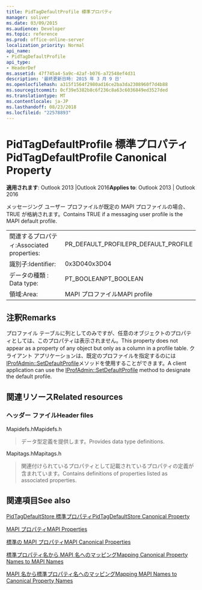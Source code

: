 ```yaml
---
title: PidTagDefaultProfile 標準プロパティ
manager: soliver
ms.date: 03/09/2015
ms.audience: Developer
ms.topic: reference
ms.prod: office-online-server
localization_priority: Normal
api_name:
- PidTagDefaultProfile
api_type:
- HeaderDef
ms.assetid: 47f745a4-5a9c-42af-b076-a72548ef4d31
description: '最終更新日時: 2015 年 3 月 9 日'
ms.openlocfilehash: a315f1564f2980ad16ce2ba3da2308960f7d4b88
ms.sourcegitcommit: 0cf39e5382b8c6f236c8a63c6036849ed3527ded
ms.translationtype: MT
ms.contentlocale: ja-JP
ms.lasthandoff: 08/23/2018
ms.locfileid: "22578893"
---
```

# <a name="pidtagdefaultprofile-canonical-property"></a><span data-ttu-id="2d301-103">PidTagDefaultProfile 標準プロパティ</span><span class="sxs-lookup"><span data-stu-id="2d301-103">PidTagDefaultProfile Canonical Property</span></span>

  
  
<span data-ttu-id="2d301-104">**適用されます**: Outlook 2013 |Outlook 2016</span><span class="sxs-lookup"><span data-stu-id="2d301-104">**Applies to**: Outlook 2013 | Outlook 2016</span></span> 
  
<span data-ttu-id="2d301-105">メッセージング ユーザー プロファイルが既定の MAPI プロファイルの場合、TRUE が格納されます。</span><span class="sxs-lookup"><span data-stu-id="2d301-105">Contains TRUE if a messaging user profile is the MAPI default profile.</span></span>
  
|||
|:-----|:-----|
|<span data-ttu-id="2d301-106">関連するプロパティ:</span><span class="sxs-lookup"><span data-stu-id="2d301-106">Associated properties:</span></span>  <br/> |<span data-ttu-id="2d301-107">PR_DEFAULT_PROFILE</span><span class="sxs-lookup"><span data-stu-id="2d301-107">PR_DEFAULT_PROFILE</span></span>  <br/> |
|<span data-ttu-id="2d301-108">識別子:</span><span class="sxs-lookup"><span data-stu-id="2d301-108">Identifier:</span></span>  <br/> |<span data-ttu-id="2d301-109">0x3D04</span><span class="sxs-lookup"><span data-stu-id="2d301-109">0x3D04</span></span>  <br/> |
|<span data-ttu-id="2d301-110">データの種類 : </span><span class="sxs-lookup"><span data-stu-id="2d301-110">Data type:</span></span>  <br/> |<span data-ttu-id="2d301-111">PT_BOOLEAN</span><span class="sxs-lookup"><span data-stu-id="2d301-111">PT_BOOLEAN</span></span>  <br/> |
|<span data-ttu-id="2d301-112">領域:</span><span class="sxs-lookup"><span data-stu-id="2d301-112">Area:</span></span>  <br/> |<span data-ttu-id="2d301-113">MAPI プロファイル</span><span class="sxs-lookup"><span data-stu-id="2d301-113">MAPI profile</span></span>  <br/> |
   
## <a name="remarks"></a><span data-ttu-id="2d301-114">注釈</span><span class="sxs-lookup"><span data-stu-id="2d301-114">Remarks</span></span>

<span data-ttu-id="2d301-115">プロファイル テーブルに列としてのみですが、任意のオブジェクトのプロパティとしては、このプロパティは表示されません。</span><span class="sxs-lookup"><span data-stu-id="2d301-115">This property does not appear as a property of any object but only as a column in a profile table.</span></span> <span data-ttu-id="2d301-116">クライアント アプリケーションは、既定のプロファイルを指定するのには[IProfAdmin::SetDefaultProfile](iprofadmin-setdefaultprofile.md)メソッドを使用することができます。</span><span class="sxs-lookup"><span data-stu-id="2d301-116">A client application can use the [IProfAdmin::SetDefaultProfile](iprofadmin-setdefaultprofile.md) method to designate the default profile.</span></span> 
  
## <a name="related-resources"></a><span data-ttu-id="2d301-117">関連リソース</span><span class="sxs-lookup"><span data-stu-id="2d301-117">Related resources</span></span>

### <a name="header-files"></a><span data-ttu-id="2d301-118">ヘッダー ファイル</span><span class="sxs-lookup"><span data-stu-id="2d301-118">Header files</span></span>

<span data-ttu-id="2d301-119">Mapidefs.h</span><span class="sxs-lookup"><span data-stu-id="2d301-119">Mapidefs.h</span></span>
  
> <span data-ttu-id="2d301-120">データ型定義を提供します。</span><span class="sxs-lookup"><span data-stu-id="2d301-120">Provides data type definitions.</span></span>
    
<span data-ttu-id="2d301-121">Mapitags.h</span><span class="sxs-lookup"><span data-stu-id="2d301-121">Mapitags.h</span></span>
  
> <span data-ttu-id="2d301-122">関連付けられているプロパティとして記載されているプロパティの定義が含まれています。</span><span class="sxs-lookup"><span data-stu-id="2d301-122">Contains definitions of properties listed as associated properties.</span></span>
    
## <a name="see-also"></a><span data-ttu-id="2d301-123">関連項目</span><span class="sxs-lookup"><span data-stu-id="2d301-123">See also</span></span>



[<span data-ttu-id="2d301-124">PidTagDefaultStore 標準プロパティ</span><span class="sxs-lookup"><span data-stu-id="2d301-124">PidTagDefaultStore Canonical Property</span></span>](pidtagdefaultstore-canonical-property.md)


[<span data-ttu-id="2d301-125">MAPI プロパティ</span><span class="sxs-lookup"><span data-stu-id="2d301-125">MAPI Properties</span></span>](mapi-properties.md)
  
[<span data-ttu-id="2d301-126">標準の MAPI プロパティ</span><span class="sxs-lookup"><span data-stu-id="2d301-126">MAPI Canonical Properties</span></span>](mapi-canonical-properties.md)
  
[<span data-ttu-id="2d301-127">標準プロパティ名から MAPI 名へのマッピング</span><span class="sxs-lookup"><span data-stu-id="2d301-127">Mapping Canonical Property Names to MAPI Names</span></span>](mapping-canonical-property-names-to-mapi-names.md)
  
[<span data-ttu-id="2d301-128">MAPI 名から標準プロパティ名へのマッピング</span><span class="sxs-lookup"><span data-stu-id="2d301-128">Mapping MAPI Names to Canonical Property Names</span></span>](mapping-mapi-names-to-canonical-property-names.md)

